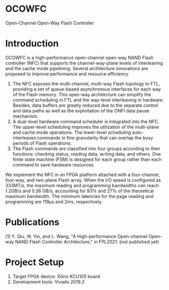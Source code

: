 # OCOWFC
Open-Channel Open-Way Flash Controller

# Introduction
OCOWFC is a high-performance open-channel open-way NAND Flash controller (NFC) that supports the channel-way-plane levels of interleaving and the cache mode pipelining. Several architecture innovations are proposed to improve performance and resource efficiency. 
1. The NFC exposes the multi-channel, multi-way Flash topology to FTL, providing a set of queue-based asynchronous interfaces for each way of the Flash memory. This open-way architecture can simplify the command scheduling in FTL and the way-level interleaving in hardware. Besides, data buffers are greatly reduced due to the separate control and data paths as well as the exploitation of the ONFI data pause mechanism. 
2. A dual-level hardware command scheduler is integrated into the NFC. The upper-level scheduling improves the utilization of the multi-plane and cache mode operations. The lower-level scheduling auto-interleaves commands in fine granularity that can overlap the busy periods of Flash operations.
3. The Flash commands are classified into four groups according to their functions: checking status, reading data, writing data, and others. One finite state machine (FSM) is designed for each group rather than each command to save hardware resources.

We implement the NFC in an FPGA platform attached with a four-channel, four-way, and two-plane Flash array. When the I/O speed is configured as 333MT/s, the maximum reading and programming bandwidths can reach 1.2GB/s and 0.36 GB/s, accounting for 93% and 27% of the theoretical maximum bandwidth. The minimum latencies for the page reading and programming are 119μs and 2ms, respectively.

# Publications
[1] Y. Qiu, W. Yin, and L. Wang, "A High-performance Open-channel Open-way NAND Flash Controller Architecture," in FPL2021. (not published yet)

# Project Setup
1. Target FPGA device: Xilinx KCU105 board
2. Development tools: Vivado 2019.2
